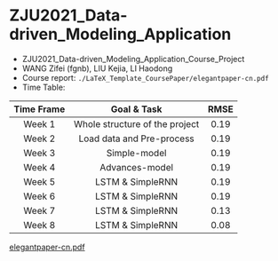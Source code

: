 # ZJU2021_Data-driven_Modeling_Application

- ZJU2021_Data-driven_Modeling_Application_Course_Project
- WANG Zifei (fgnb), LIU Kejia, LI Haodong
- Course report: `./LaTeX_Template_CoursePaper/elegantpaper-cn.pdf`
- Time Table:

|Time Frame|Goal & Task|RMSE|
|:-----:|:-----:|:--:|
|Week 1|Whole structure of the project|0.19|
|Week 2|Load data and Pre-process|0.19|
|Week 3|Simple-model|0.19|
|Week 4|Advances-model|0.19|
|Week 5|LSTM & SimpleRNN|0.19|
|Week 6|LSTM & SimpleRNN|0.19|
|Week 7|LSTM & SimpleRNN|0.13|
|Week 8|LSTM & SimpleRNN|0.08|

[elegantpaper-cn.pdf](https://github.com/LeBronLiHD/ZJU2021_Data-driven_Modeling_Application/files/8785881/elegantpaper-cn.pdf)
